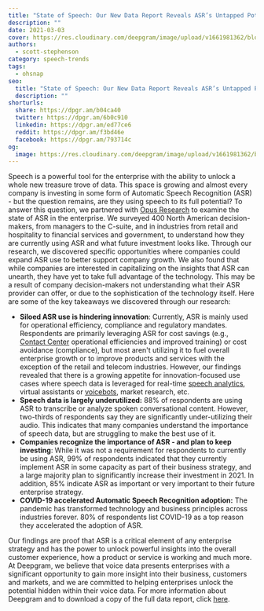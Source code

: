 ```yaml
---
title: "State of Speech: Our New Data Report Reveals ASR’s Untapped Potential"
description: ""
date: 2021-03-03
cover: https://res.cloudinary.com/deepgram/image/upload/v1661981362/blog/state-of-speech-our-new-data-report-reveals-asrs-untapped-potential/2021-state-of-asr-infogfx%402x.jpg
authors:
  - scott-stephenson
category: speech-trends
tags:
  - ohsnap
seo:
  title: "State of Speech: Our New Data Report Reveals ASR’s Untapped Potential"
  description: ""
shorturls:
  share: https://dpgr.am/b04ca40
  twitter: https://dpgr.am/6b0c910
  linkedin: https://dpgr.am/ed77ce6
  reddit: https://dpgr.am/f3bd46e
  facebook: https://dpgr.am/793714c
og:
  image: https://res.cloudinary.com/deepgram/image/upload/v1661981362/blog/state-of-speech-our-new-data-report-reveals-asrs-untapped-potential/2021-state-of-asr-infogfx%402x.jpg
---
```


Speech is a powerful tool for the enterprise with the ability to unlock a whole new treasure trove of data. This space is growing and almost every company is investing in some form of Automatic Speech Recognition (ASR) - but the question remains, are they using speech to its full potential? To answer this question, we partnered with [Opus Research](https://opusresearch.net/wordpress/) to examine the state of ASR in the enterprise. We surveyed 400 North American decision-makers, from managers to the C-suite, and in industries from retail and hospitality to financial services and government, to understand how they are currently using ASR and what future investment looks like. Through our research, we discovered specific opportunities where companies could expand ASR use to better support company growth. We also found that while companies are interested in capitalizing on the insights that ASR can unearth, they have yet to take full advantage of the technology. This may be a result of company decision-makers not understanding what their ASR provider can offer, or due to the sophistication of the technology itself. Here are some of the key takeaways we discovered through our research:

*   **Siloed ASR use is hindering innovation**: Currently, ASR is mainly used for operational efficiency, compliance and regulatory mandates. Respondents are primarily leveraging ASR for cost savings (e.g., [Contact Center](https://deepgram.com/solutions/contact-centers/) operational efficiencies and improved training) or cost avoidance (compliance), but most aren't utilizing it to fuel overall enterprise growth or to improve products and services with the exception of the retail and telecom industries. However, our findings revealed that there is a growing appetite for innovation-focused use cases where speech data is leveraged for real-time [speech analytics](https://deepgram.com/solutions/speech-analytics/), virtual assistants or [voicebots](https://deepgram.com/solutions/voicebots/), market research, etc.
*   **Speech data is largely underutilized:** 88% of respondents are using ASR to transcribe or analyze spoken conversational content. However, two-thirds of respondents say they are significantly under-utilizing their audio. This indicates that many companies understand the importance of speech data, but are struggling to make the best use of it.
*   **Companies recognize the importance of ASR - and plan to keep investing**: While it was not a requirement for respondents to currently be using ASR, 99% of respondents indicated that they currently implement ASR in some capacity as part of their business strategy, and a large majority plan to significantly increase their investment in 2021\. In addition, 85% indicate ASR as important or very important to their future enterprise strategy.
*   **COVID-19 accelerated Automatic Speech Recognition adoption:** The pandemic has transformed technology and business principles across industries forever. 80% of respondents list COVID-19 as a top reason they accelerated the adoption of ASR.

Our findings are proof that ASR is a critical element of any enterprise strategy and has the power to unlock powerful insights into the overall customer experience, how a product or service is working and much more. At Deepgram, we believe that voice data presents enterprises with a significant opportunity to gain more insight into their business, customers and markets, and we are committed to helping enterprises unlock the potential hidden within their voice data. For more information about Deepgram and to download a copy of the full data report, click [here](https://deepgram.com/state-of-asr-report/).
